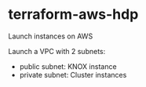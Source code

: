 # terraform-aws-hdp
Launch instances on AWS

Launch a VPC with 2 subnets:
- public subnet: KNOX instance
- private subnet: Cluster instances

